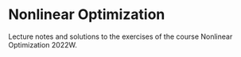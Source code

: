 # Nonlinear Optimization

Lecture notes and solutions to the exercises of the course Nonlinear Optimization 2022W.

